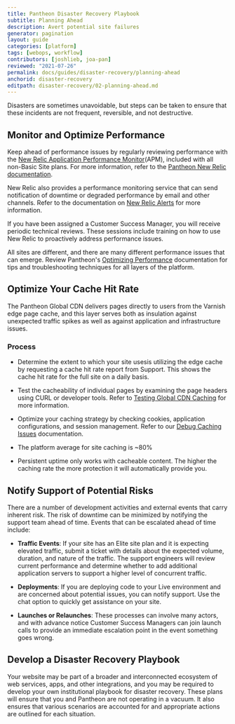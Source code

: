 ```yaml
---
title: Pantheon Disaster Recovery Playbook
subtitle: Planning Ahead
description: Avert potential site failures
generator: pagination
layout: guide
categories: [platform]
tags: [webops, workflow]
contributors: [joshlieb, joa-pan]
reviewed: "2021-07-26"
permalink: docs/guides/disaster-recovery/planning-ahead
anchorid: disaster-recovery
editpath: disaster-recovery/02-planning-ahead.md
---
```



Disasters are sometimes unavoidable, but steps can be taken to ensure that these incidents are not frequent, reversible, and not destructive.

## Monitor and Optimize Performance
Keep ahead of performance issues by regularly reviewing performance with the [New Relic Application Performance Monitor](https://pantheon.io/docs/new-relic)(APM), included with all non-Basic Site plans. For more information, refer to the [Pantheon New Relic documentation](https://pantheon.io/docs/new-relic).

New Relic also provides a performance monitoring service that can send notification of downtime or degraded performance by email and other channels. Refer to the documentation on [New Relic Alerts](https://docs.newrelic.com/docs/alerts/new-relic-alerts/getting-started/introduction-new-relic-alerts) for more information.

If you have been assigned a Customer Success Manager, you will receive periodic technical reviews. These sessions include training on how to use New Relic to proactively address performance issues.

All sites are different, and there are many different performance issues that can emerge. Review Pantheon's [Optimizing Performance](https://pantheon.io/docs/performance) documentation for tips and troubleshooting techniques for all layers of the platform. 


## Optimize Your Cache Hit Rate
The Pantheon Global CDN delivers pages directly to users from the Varnish edge page cache, and this layer serves both as insulation against unexpected traffic spikes as well as against application and infrastructure issues. 

### Process

*  Determine the extent to which your site usesis utilizing the edge cache by requesting a cache hit rate report from Support. This shows the cache hit rate for the full site on a daily basis.

* Test the cacheability of individual pages by examining the page headers using CURL or developer tools. Refer to [Testing Global CDN Caching](/guides/global-cdn/test-global-cdn-caching) for more information. 

* Optimize your caching strategy by checking cookies, application configurations, and session management. Refer to our [Debug Caching Issues](https://pantheon.io/docs/debug-cache) documentation.

* The platform average for site caching is ~80%

* Persistent uptime only works with cacheable content. The higher the caching rate the more protection it will automatically provide you.



## Notify Support of Potential Risks
There are a number of development activities and external events that carry inherent risk. The risk of downtime can be minimized by notifying the support team ahead of time. Events that can be escalated ahead of time include:

* **Traffic Events**: If your site has an Elite site plan and it is expecting elevated traffic, submit a ticket with details about the expected volume, duration, and nature of the traffic. The support engineers will review current performance and determine whether to add additional application servers to support a higher level of concurrent traffic.

* **Deployments**: If you are deploying code to your Live environment and are concerned about potential issues, you can notify support. Use the chat option to quickly get assistance on your site.

* **Launches or Relaunches**: These processes can involve many actors, and with advance notice Customer Success Managers can join launch calls to provide an immediate escalation point in the event something goes wrong. 


## Develop a Disaster Recovery Playbook

Your website may be part of a broader and interconnected ecosystem of web services, apps, and other integrations, and you may be required to develop your own institutional playbook for disaster recovery. These plans will ensure that you and Pantheon are not operating in a vacuum. It also ensures that various scenarios are accounted for and appropriate actions are outlined for each situation.  


